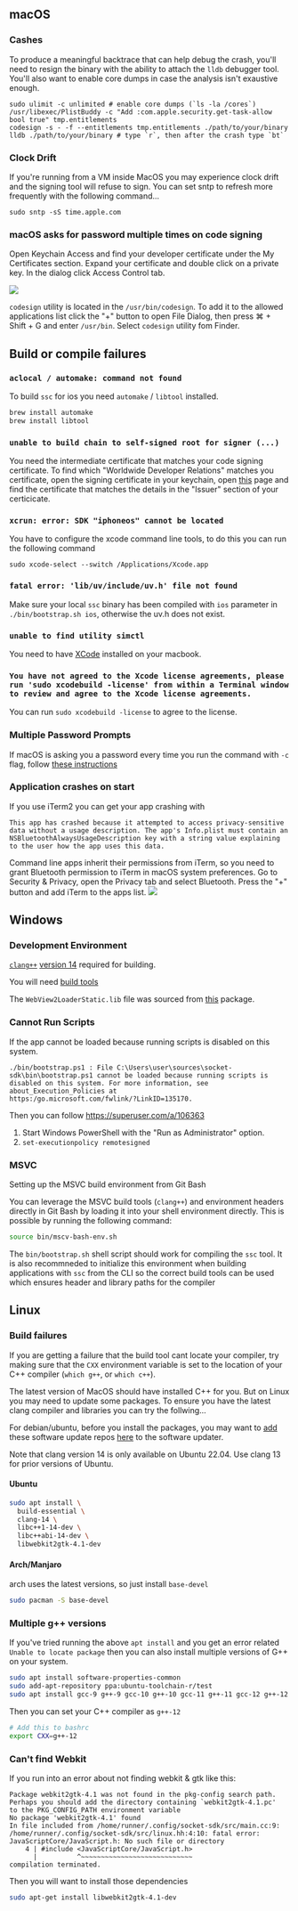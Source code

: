 ## macOS

### Cashes

To produce a meaningful backtrace that can help debug the crash, you'll need to
resign the binary with the ability to attach the `lldb` debugger tool. You'll
also want to enable core dumps in case the analysis isn't exaustive enough.

```
sudo ulimit -c unlimited # enable core dumps (`ls -la /cores`)
/usr/libexec/PlistBuddy -c "Add :com.apple.security.get-task-allow bool true" tmp.entitlements
codesign -s - -f --entitlements tmp.entitlements ./path/to/your/binary
lldb ./path/to/your/binary # type `r`, then after the crash type `bt`
```

### Clock Drift

If you're running from a VM inside MacOS you may experience clock drift and the signing
tool will refuse to sign. You can set sntp to refresh more frequently with the following
command...

```
sudo sntp -sS time.apple.com
```

### macOS asks for password multiple times on code signing

Open Keychain Access and find your developer certificate under the My Certificates section.
Expand your certificate and double click on a private key. In the dialog click Access Control tab.

![](../images/screenshots/macos-cert-access-control.png)

`codesign` utility is located in the `/usr/bin/codesign`. To add it to the allowed applications
list click the "+" button to open File Dialog, then press ⌘ + Shift + G and enter `/usr/bin`.
Select `codesign` utility fom Finder.

## Build or compile failures

### `aclocal / automake: command not found`

To build `ssc` for ios you need `automake` / `libtool` installed.

```sh
brew install automake
brew install libtool
```

### `unable to build chain to self-signed root for signer (...)`

You need the intermediate certificate that matches your code signing certificate.
To find which "Worldwide Developer Relations" matches you certificate, open the
signing certificate in your keychain, open [this](https://www.apple.com/certificateauthority/)
page and find the certificate that matches the details in the "Issuer" section
of your certicicate.

### `xcrun: error: SDK "iphoneos" cannot be located`

You have to configure the xcode command line tools, to do this
you can run the following command

```
sudo xcode-select --switch /Applications/Xcode.app
```

### `fatal error: 'lib/uv/include/uv.h' file not found`

Make sure your local `ssc` binary has been compiled with `ios`
parameter in `./bin/bootstrap.sh ios`, otherwise the uv.h
does not exist.

### `unable to find utility simctl`

You need to have [XCode](https://developer.apple.com/xcode/resources/) installed on your macbook.

### `You have not agreed to the Xcode license agreements, please run 'sudo xcodebuild -license' from within a Terminal window to review and agree to the Xcode license agreements.`

You can run `sudo xcodebuild -license` to agree to the license.

### Multiple Password Prompts

If macOS is asking you a password every time you run the command with `-c` flag,
follow [these instructions](/troubleshooting#macos-asks-for-password-multiple-times-on-code-signing)

### Application crashes on start

If you use iTerm2 you can get your app crashing with
```
This app has crashed because it attempted to access privacy-sensitive data without a usage description. The app's Info.plist must contain an NSBluetoothAlwaysUsageDescription key with a string value explaining to the user how the app uses this data.
```
Command line apps inherit their permissions from iTerm, so you need to grant Bluetooth permission to iTerm in macOS system preferences. Go to Security & Privacy, open the Privacy tab and select Bluetooth. Press the "+" button and add iTerm to the apps list.
![](../images/screenshots/macos-bluetooth.png)

## Windows

### Development Environment

[`clang++`][0] [version 14][1] required for building.

You will need [build tools][3]

The `WebView2LoaderStatic.lib` file was sourced from [this][2] package.

[0]:https://github.com/llvm/llvm-project/releases/tag/llvmorg-14.0.0
[1]:https://github.com/llvm/llvm-project/releases/download/llvmorg-14.0.0/LLVM-14.0.0-win64.exe
[2]:https://www.nuget.org/api/v2/package/Microsoft.Web.WebView2/1.0.864.35
[3]:https://visualstudio.microsoft.com/downloads/#build-tools-for-visual-studio-2022

### Cannot Run Scripts

If the app cannot be loaded because running scripts is disabled on this system.

```
./bin/bootstrap.ps1 : File C:\Users\user\sources\socket-sdk\bin\bootstrap.ps1 cannot be loaded because running scripts is
disabled on this system. For more information, see about_Execution_Policies at
https:/go.microsoft.com/fwlink/?LinkID=135170.
```

Then you can follow https://superuser.com/a/106363

1. Start Windows PowerShell with the "Run as Administrator" option.
2. `set-executionpolicy remotesigned`

### MSVC

Setting up the MSVC build environment from Git Bash

You can leverage the MSVC build tools (`clang++`) and environment headers directly in Git Bash by loading it into your shell environment directly.
This is possible by running the following command:

```sh
source bin/mscv-bash-env.sh
```

The `bin/bootstrap.sh` shell script should work for compiling the `ssc` tool.
It is also recommneded to initialize this environment when building applications
with `ssc` from the CLI so the correct build tools can be used which ensures
header and library paths for the compiler

## Linux
### Build failures

If you are getting a failure that the build tool cant locate your
compiler, try making sure that the `CXX` environment variable is
set to the location of your C++ compiler (`which g++`, or `which c++`).

The latest version of MacOS should have installed C++ for you. But
on Linux you may need to update some packages. To ensure you have
the latest clang compiler and libraries you can try the follwing...

For debian/ubuntu, before you install the packages, you may want
to [add][0] these software update repos [here][1] to the software
updater.

Note that clang version 14 is only available on Ubuntu 22.04. Use clang 13
for prior versions of Ubuntu.

#### Ubuntu

```sh
sudo apt install \
  build-essential \
  clang-14 \
  libc++1-14-dev \
  libc++abi-14-dev \
  libwebkit2gtk-4.1-dev
```

[0]:https://linuxize.com/post/how-to-add-apt-repository-in-ubuntu/
[1]:https://apt.llvm.org/

#### Arch/Manjaro

arch uses the latest versions, so just install `base-devel`

``` sh
sudo pacman -S base-devel
```

### Multiple g++ versions

If you've tried running the above `apt install` and you get an error
related `Unable to locate package` then you can also install multiple
versions of G++ on your system.

```sh
sudo apt install software-properties-common
sudo add-apt-repository ppa:ubuntu-toolchain-r/test
sudo apt install gcc-9 g++-9 gcc-10 g++-10 gcc-11 g++-11 gcc-12 g++-12
```

Then you can set your C++ compiler as `g++-12`

```sh
# Add this to bashrc
export CXX=g++-12
```

### Can't find Webkit

If you run into an error about not finding webkit & gtk like this:

```
Package webkit2gtk-4.1 was not found in the pkg-config search path.
Perhaps you should add the directory containing `webkit2gtk-4.1.pc'
to the PKG_CONFIG_PATH environment variable
No package 'webkit2gtk-4.1' found
In file included from /home/runner/.config/socket-sdk/src/main.cc:9:
/home/runner/.config/socket-sdk/src/linux.hh:4:10: fatal error: JavaScriptCore/JavaScript.h: No such file or directory
    4 | #include <JavaScriptCore/JavaScript.h>
      |          ^~~~~~~~~~~~~~~~~~~~~~~~~~~~~
compilation terminated.
```

Then you will want to install those dependencies

```sh
sudo apt-get install libwebkit2gtk-4.1-dev
```
